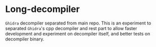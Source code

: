 # Long-decompiler

`Ghidra` decompiler separated from main repo. This is an experiment to separated `Ghidra`'s cpp decompiler and rest part to allow faster development and experiment on decompiler itself, and better tests on decompiler binary.
